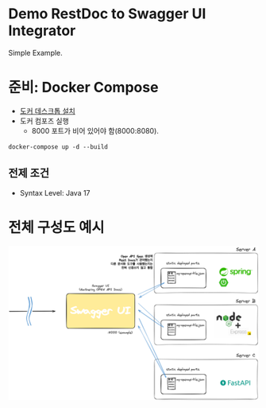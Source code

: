 # Demo RestDoc to Swagger UI Integrator

Simple Example.

# 준비: Docker Compose

- [도커 데스크톱 설치](https://www.docker.com/products/docker-desktop/)
- 도커 컴포즈 실행
  - 8000 포트가 비어 있어야 함(8000:8080).

```shell
docker-compose up -d --build
```

## 전제 조건

- Syntax Level: Java 17

# 전체 구성도 예시

![전체 구성도](./assets/images/Swagger_UI_Integrator.png)